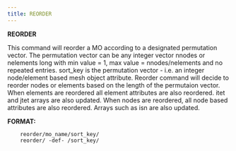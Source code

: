 ```yaml
---
title: REORDER
---
```


 **REORDER**

  This command will reorder a MO according to a designated permutation
  vector. The permutation vector can be any integer vector nnodes or
  nelements long with min value = 1, max value = nnodes/nelements and
  no repeated entries. sort\_key is the permutation vector - i.e. an
  integer node/element based mesh object attribute.
  Reorder command will decide to reorder nodes or elements based on
  the length of the permutaion vector. When elements are reordered all
  element attributes are also reordered. itet and jtet arrays are also
  updated. When nodes are reordered, all node based attributes are
  also reordered. Arrays such as isn are also updated.

 **FORMAT:**
     
        reorder/mo_name/sort_key/
        reorder/ -def- /sort_key/
 
